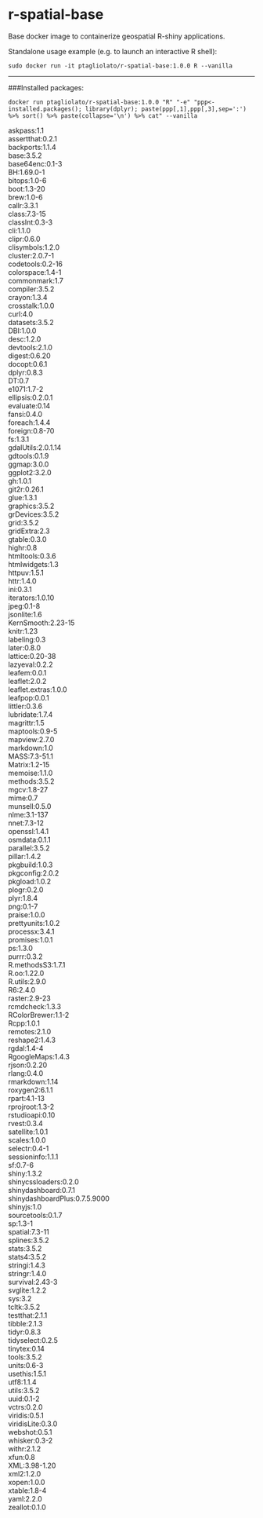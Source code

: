 # r-spatial-base
Base docker image to containerize geospatial R-shiny applications.

Standalone usage example (e.g. to launch an interactive R shell): 

    sudo docker run -it ptagliolato/r-spatial-base:1.0.0 R --vanilla

------------------------------
###Installed packages:

    docker run ptagliolato/r-spatial-base:1.0.0 "R" "-e" "ppp<-installed.packages(); library(dplyr); paste(ppp[,1],ppp[,3],sep=':') %>% sort() %>% paste(collapse='\n') %>% cat" --vanilla

askpass:1.1  
assertthat:0.2.1  
backports:1.1.4  
base:3.5.2  
base64enc:0.1-3  
BH:1.69.0-1  
bitops:1.0-6  
boot:1.3-20  
brew:1.0-6  
callr:3.3.1  
class:7.3-15  
classInt:0.3-3  
cli:1.1.0  
clipr:0.6.0  
clisymbols:1.2.0  
cluster:2.0.7-1  
codetools:0.2-16  
colorspace:1.4-1  
commonmark:1.7  
compiler:3.5.2  
crayon:1.3.4  
crosstalk:1.0.0  
curl:4.0  
datasets:3.5.2  
DBI:1.0.0  
desc:1.2.0  
devtools:2.1.0  
digest:0.6.20  
docopt:0.6.1  
dplyr:0.8.3  
DT:0.7  
e1071:1.7-2  
ellipsis:0.2.0.1  
evaluate:0.14  
fansi:0.4.0  
foreach:1.4.4  
foreign:0.8-70  
fs:1.3.1  
gdalUtils:2.0.1.14  
gdtools:0.1.9  
ggmap:3.0.0  
ggplot2:3.2.0  
gh:1.0.1  
git2r:0.26.1  
glue:1.3.1  
graphics:3.5.2  
grDevices:3.5.2  
grid:3.5.2  
gridExtra:2.3  
gtable:0.3.0  
highr:0.8  
htmltools:0.3.6  
htmlwidgets:1.3  
httpuv:1.5.1  
httr:1.4.0  
ini:0.3.1  
iterators:1.0.10  
jpeg:0.1-8  
jsonlite:1.6  
KernSmooth:2.23-15  
knitr:1.23  
labeling:0.3  
later:0.8.0  
lattice:0.20-38  
lazyeval:0.2.2  
leafem:0.0.1  
leaflet:2.0.2  
leaflet.extras:1.0.0  
leafpop:0.0.1  
littler:0.3.6  
lubridate:1.7.4  
magrittr:1.5  
maptools:0.9-5  
mapview:2.7.0  
markdown:1.0  
MASS:7.3-51.1  
Matrix:1.2-15  
memoise:1.1.0  
methods:3.5.2  
mgcv:1.8-27  
mime:0.7  
munsell:0.5.0  
nlme:3.1-137  
nnet:7.3-12  
openssl:1.4.1  
osmdata:0.1.1  
parallel:3.5.2  
pillar:1.4.2  
pkgbuild:1.0.3  
pkgconfig:2.0.2  
pkgload:1.0.2  
plogr:0.2.0  
plyr:1.8.4  
png:0.1-7  
praise:1.0.0  
prettyunits:1.0.2  
processx:3.4.1  
promises:1.0.1  
ps:1.3.0  
purrr:0.3.2  
R.methodsS3:1.7.1  
R.oo:1.22.0  
R.utils:2.9.0  
R6:2.4.0  
raster:2.9-23  
rcmdcheck:1.3.3  
RColorBrewer:1.1-2  
Rcpp:1.0.1  
remotes:2.1.0  
reshape2:1.4.3  
rgdal:1.4-4  
RgoogleMaps:1.4.3  
rjson:0.2.20  
rlang:0.4.0  
rmarkdown:1.14  
roxygen2:6.1.1  
rpart:4.1-13  
rprojroot:1.3-2  
rstudioapi:0.10  
rvest:0.3.4  
satellite:1.0.1  
scales:1.0.0  
selectr:0.4-1  
sessioninfo:1.1.1  
sf:0.7-6  
shiny:1.3.2  
shinycssloaders:0.2.0  
shinydashboard:0.7.1  
shinydashboardPlus:0.7.5.9000  
shinyjs:1.0  
sourcetools:0.1.7  
sp:1.3-1  
spatial:7.3-11  
splines:3.5.2  
stats:3.5.2  
stats4:3.5.2  
stringi:1.4.3  
stringr:1.4.0  
survival:2.43-3  
svglite:1.2.2  
sys:3.2  
tcltk:3.5.2  
testthat:2.1.1  
tibble:2.1.3  
tidyr:0.8.3  
tidyselect:0.2.5  
tinytex:0.14  
tools:3.5.2  
units:0.6-3  
usethis:1.5.1  
utf8:1.1.4  
utils:3.5.2  
uuid:0.1-2  
vctrs:0.2.0  
viridis:0.5.1  
viridisLite:0.3.0  
webshot:0.5.1  
whisker:0.3-2  
withr:2.1.2  
xfun:0.8  
XML:3.98-1.20  
xml2:1.2.0  
xopen:1.0.0  
xtable:1.8-4  
yaml:2.2.0  
zeallot:0.1.0  

